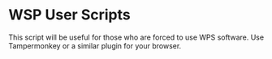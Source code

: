 # WSP User Scripts
This script will be useful for those who are forced to use WPS software.
Use Tampermonkey or a similar plugin for your browser.

